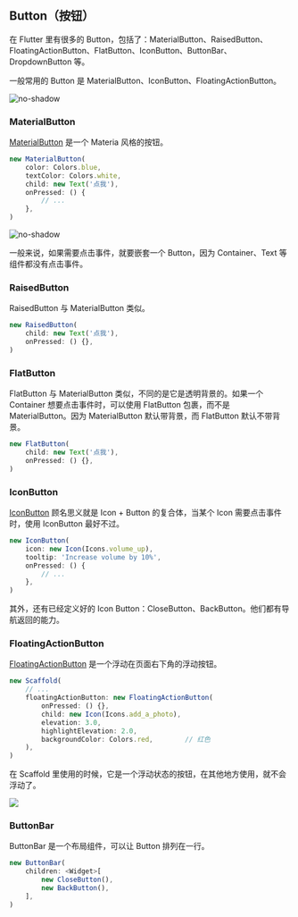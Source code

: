 
## Button（按钮）
在 Flutter 里有很多的 Button，包括了：MaterialButton、RaisedButton、FloatingActionButton、FlatButton、IconButton、ButtonBar、DropdownButton 等。

一般常用的 Button 是 MaterialButton、IconButton、FloatingActionButton。

![no-shadow](/../../image/20180629215518.png)

### MaterialButton
[MaterialButton](https://docs.flutter.io/flutter/material/MaterialButton-class.html) 是一个 Materia 风格的按钮。

```js
new MaterialButton(
    color: Colors.blue,
    textColor: Colors.white,
    child: new Text('点我'),
    onPressed: () {
        // ...
    },
)
```

![no-shadow](/../../image/20180629220313.png)

一般来说，如果需要点击事件，就要嵌套一个 Button，因为 Container、Text 等组件都没有点击事件。

### RaisedButton
RaisedButton 与 MaterialButton 类似。

```js
new RaisedButton(
    child: new Text('点我'),
    onPressed: () {},
)
```

### FlatButton
FlatButton 与 MaterialButton 类似，不同的是它是透明背景的。如果一个 Container 想要点击事件时，可以使用 FlatButton 包裹，而不是 MaterialButton。因为 MaterialButton 默认带背景，而 FlatButton 默认不带背景。

```js
new FlatButton(
    child: new Text('点我'),
    onPressed: () {},
)
```

### IconButton
[IconButton](https://docs.flutter.io/flutter/material/IconButton-class.html) 顾名思义就是 Icon + Button 的复合体，当某个 Icon 需要点击事件时，使用 IconButton 最好不过。

```js
new IconButton(
    icon: new Icon(Icons.volume_up),
    tooltip: 'Increase volume by 10%',
    onPressed: () {
        // ...
    },
)
```

其外，还有已经定义好的 Icon Button：CloseButton、BackButton。他们都有导航返回的能力。


### FloatingActionButton
[FloatingActionButton](https://docs.flutter.io/flutter/material/FloatingActionButton-class.html) 是一个浮动在页面右下角的浮动按钮。

```js
new Scaffold(
    // ...
    floatingActionButton: new FloatingActionButton(
        onPressed: () {},
        child: new Icon(Icons.add_a_photo),
        elevation: 3.0,
        highlightElevation: 2.0,
        backgroundColor: Colors.red,        // 红色
    ),
)
```

在 Scaffold 里使用的时候，它是一个浮动状态的按钮，在其他地方使用，就不会浮动了。

![](/../../image/20180629222404.png)


### ButtonBar
ButtonBar 是一个布局组件，可以让 Button 排列在一行。

```js
new ButtonBar(
    children: <Widget>[
        new CloseButton(),
        new BackButton(),
    ],
)
```
